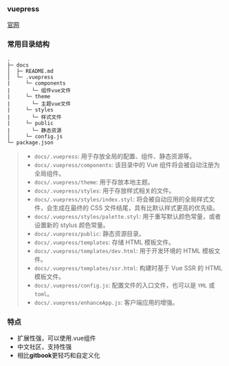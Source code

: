 ### vuepress

[官网](https://www.vuepress.cn/)



### 常用目录结构

```shell
.
├─ docs
│  ├─ README.md
│  └─ .vuepress
|	  └─ components
|	  	└─ 组件vue文件
|	  └─ theme
|	  	└─ 主题vue文件
|	  └─ styles
|	  	└─ 样式文件
|	  └─ public
|	  	└─ 静态资源
│     └─ config.js
└─ package.json
```

> - `docs/.vuepress`: 用于存放全局的配置、组件、静态资源等。
> - `docs/.vuepress/components`: 该目录中的 Vue 组件将会被自动注册为全局组件。
> - `docs/.vuepress/theme`: 用于存放本地主题。
> - `docs/.vuepress/styles`: 用于存放样式相关的文件。
> - `docs/.vuepress/styles/index.styl`: 将会被自动应用的全局样式文件，会生成在最终的 CSS 文件结尾，具有比默认样式更高的优先级。
> - `docs/.vuepress/styles/palette.styl`: 用于重写默认颜色常量，或者设置新的 stylus 颜色常量。
> - `docs/.vuepress/public`: 静态资源目录。
> - `docs/.vuepress/templates`: 存储 HTML 模板文件。
> - `docs/.vuepress/templates/dev.html`: 用于开发环境的 HTML 模板文件。
> - `docs/.vuepress/templates/ssr.html`: 构建时基于 Vue SSR 的 HTML 模板文件。
> - `docs/.vuepress/config.js`: 配置文件的入口文件，也可以是 `YML` 或 `toml`。
> - `docs/.vuepress/enhanceApp.js`: 客户端应用的增强。

### 特点

- 扩展性强，可以使用.vue组件
- 中文社区，支持性强
- 相比**gitbook**更轻巧和自定义化